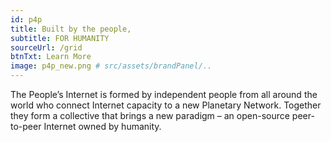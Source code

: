 ```yaml
---
id: p4p
title: Built by the people, 
subtitle: FOR HUMANITY
sourceUrl: /grid
btnTxt: Learn More
image: p4p_new.png # src/assets/brandPanel/..
---
```


The People’s Internet is formed by independent people from all around the world who connect Internet capacity to a new Planetary Network. Together they form a collective that brings a new paradigm – an open-source peer-to-peer Internet owned by humanity.
